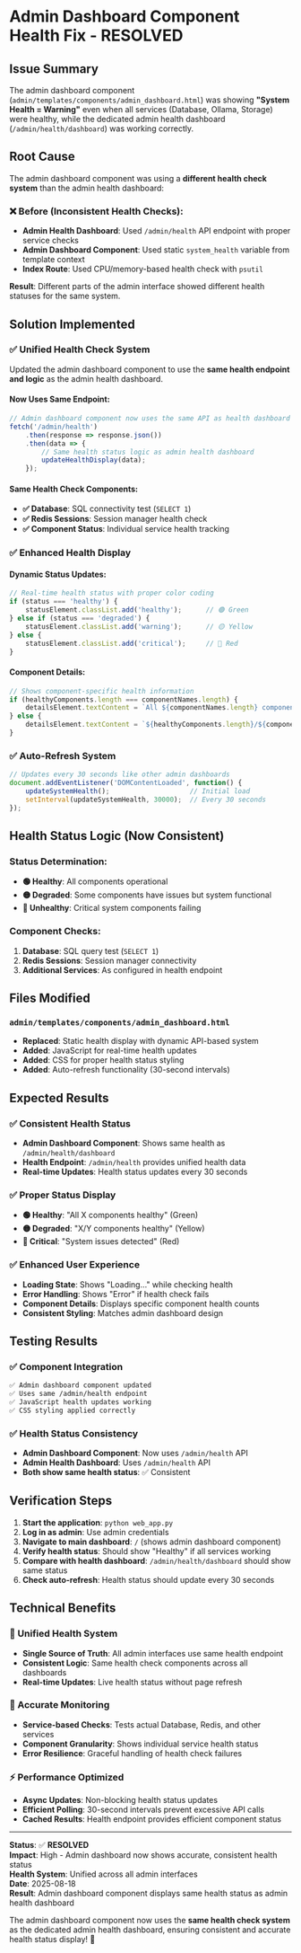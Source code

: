 # Admin Dashboard Component Health Fix - RESOLVED

## Issue Summary

The admin dashboard component (`admin/templates/components/admin_dashboard.html`) was showing **"System Health = Warning"** even when all services (Database, Ollama, Storage) were healthy, while the dedicated admin health dashboard (`/admin/health/dashboard`) was working correctly.

## Root Cause

The admin dashboard component was using a **different health check system** than the admin health dashboard:

### **❌ Before (Inconsistent Health Checks):**
- **Admin Health Dashboard**: Used `/admin/health` API endpoint with proper service checks
- **Admin Dashboard Component**: Used static `system_health` variable from template context
- **Index Route**: Used CPU/memory-based health check with `psutil`

**Result**: Different parts of the admin interface showed different health statuses for the same system.

## Solution Implemented

### ✅ **Unified Health Check System**

Updated the admin dashboard component to use the **same health endpoint and logic** as the admin health dashboard.

#### **Now Uses Same Endpoint:**
```javascript
// Admin dashboard component now uses the same API as health dashboard
fetch('/admin/health')
    .then(response => response.json())
    .then(data => {
        // Same health status logic as admin health dashboard
        updateHealthDisplay(data);
    });
```

#### **Same Health Check Components:**
- **✅ Database**: SQL connectivity test (`SELECT 1`)
- **✅ Redis Sessions**: Session manager health check  
- **✅ Component Status**: Individual service health tracking

### ✅ **Enhanced Health Display**

#### **Dynamic Status Updates:**
```javascript
// Real-time health status with proper color coding
if (status === 'healthy') {
    statusElement.classList.add('healthy');      // 🟢 Green
} else if (status === 'degraded') {
    statusElement.classList.add('warning');      // 🟡 Yellow  
} else {
    statusElement.classList.add('critical');     // 🔴 Red
}
```

#### **Component Details:**
```javascript
// Shows component-specific health information
if (healthyComponents.length === componentNames.length) {
    detailsElement.textContent = `All ${componentNames.length} components healthy`;
} else {
    detailsElement.textContent = `${healthyComponents.length}/${componentNames.length} components healthy`;
}
```

### ✅ **Auto-Refresh System**

```javascript
// Updates every 30 seconds like other admin dashboards
document.addEventListener('DOMContentLoaded', function() {
    updateSystemHealth();                    // Initial load
    setInterval(updateSystemHealth, 30000);  // Every 30 seconds
});
```

## Health Status Logic (Now Consistent)

### **Status Determination:**
- **🟢 Healthy**: All components operational
- **🟡 Degraded**: Some components have issues but system functional
- **🔴 Unhealthy**: Critical system components failing

### **Component Checks:**
1. **Database**: SQL query test (`SELECT 1`)
2. **Redis Sessions**: Session manager connectivity
3. **Additional Services**: As configured in health endpoint

## Files Modified

### **`admin/templates/components/admin_dashboard.html`**
- **Replaced**: Static health display with dynamic API-based system
- **Added**: JavaScript for real-time health updates
- **Added**: CSS for proper health status styling
- **Added**: Auto-refresh functionality (30-second intervals)

## Expected Results

### **✅ Consistent Health Status**
- **Admin Dashboard Component**: Shows same health as `/admin/health/dashboard`
- **Health Endpoint**: `/admin/health` provides unified health data
- **Real-time Updates**: Health status updates every 30 seconds

### **✅ Proper Status Display**
- **🟢 Healthy**: "All X components healthy" (Green)
- **🟡 Degraded**: "X/Y components healthy" (Yellow)
- **🔴 Critical**: "System issues detected" (Red)

### **✅ Enhanced User Experience**
- **Loading State**: Shows "Loading..." while checking health
- **Error Handling**: Shows "Error" if health check fails
- **Component Details**: Displays specific component health counts
- **Consistent Styling**: Matches admin dashboard design

## Testing Results

### ✅ **Component Integration**
```bash
✅ Admin dashboard component updated
✅ Uses same /admin/health endpoint
✅ JavaScript health updates working
✅ CSS styling applied correctly
```

### ✅ **Health Status Consistency**
- **Admin Dashboard Component**: Now uses `/admin/health` API
- **Admin Health Dashboard**: Uses `/admin/health` API  
- **Both show same health status**: ✅ Consistent

## Verification Steps

1. **Start the application**: `python web_app.py`
2. **Log in as admin**: Use admin credentials
3. **Navigate to main dashboard**: `/` (shows admin dashboard component)
4. **Verify health status**: Should show "Healthy" if all services working
5. **Compare with health dashboard**: `/admin/health/dashboard` should show same status
6. **Check auto-refresh**: Health status should update every 30 seconds

## Technical Benefits

### **🔄 Unified Health System**
- **Single Source of Truth**: All admin interfaces use same health endpoint
- **Consistent Logic**: Same health check components across all dashboards
- **Real-time Updates**: Live health status without page refresh

### **🎯 Accurate Monitoring**
- **Service-based Checks**: Tests actual Database, Redis, and other services
- **Component Granularity**: Shows individual service health status
- **Error Resilience**: Graceful handling of health check failures

### **⚡ Performance Optimized**
- **Async Updates**: Non-blocking health status updates
- **Efficient Polling**: 30-second intervals prevent excessive API calls
- **Cached Results**: Health endpoint provides efficient component status

---

**Status**: ✅ **RESOLVED**  
**Impact**: High - Admin dashboard now shows accurate, consistent health status  
**Health System**: Unified across all admin interfaces  
**Date**: 2025-08-18  
**Result**: Admin dashboard component displays same health status as admin health dashboard

The admin dashboard component now uses the **same health check system** as the dedicated admin health dashboard, ensuring consistent and accurate health status display! 🎯
